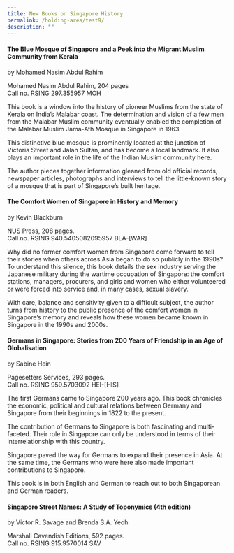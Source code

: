 ```yaml
---
title: New Books on Singapore History
permalink: /holding-area/test9/
description: ""
---
```

#### The Blue Mosque of Singapore and a Peek into the Migrant Muslim Community from Kerala
by Mohamed Nasim Abdul Rahim

Mohamed Nasim Abdul Rahim, 204 pages
<br>
Call no. RSING 297.355957 MOH

This book is a window into the history of pioneer Muslims from the state of Kerala on India’s Malabar coast. The determination and vision of a few men from the Malabar Muslim community eventually enabled the completion of the Malabar Muslim Jama-Ath Mosque in Singapore in 1963.

This distinctive blue mosque is prominently located at the junction of Victoria Street and Jalan Sultan, and has become a local landmark. It also plays an important role in the life of the Indian Muslim community here.

The author pieces together information gleaned from old official records, newspaper articles, photographs and interviews to tell the little-known story of a mosque that is part of Singapore’s built heritage.

#### The Comfort Women of Singapore in History and Memory
by Kevin Blackburn

NUS Press, 208 pages. <br>
Call no. RSING 940.5405082095957 BLA-[WAR]

Why did no former comfort women from Singapore come forward to tell their stories when others across Asia began to do so publicly in the 1990s? To understand this silence, this book details the sex industry serving the Japanese military during the wartime occupation of Singapore: the comfort stations, managers, procurers, and girls and women who either volunteered or were forced into service and, in many cases, sexual slavery. 

With care, balance and sensitivity given to a difficult subject, the author turns from history to the public presence of the comfort women in Singapore’s memory and reveals how these women became known in Singapore in the 1990s and 2000s.

#### Germans in Singapore: Stories from 200 Years of Friendship in an Age of Globalisation
by Sabine Hein 

Pagesetters Services, 293 pages. <br> Call no. RSING 959.5703092 HEI-[HIS]

The first Germans came to Singapore 200 years ago. This book chronicles the economic, political and cultural relations between Germany and Singapore from their beginnings in 1822 to the present.

The contribution of Germans to Singapore is both fascinating and multi-faceted. Their role in Singapore can only be understood in terms of their interrelationship with this country. 

Singapore paved the way for Germans to expand their presence in Asia. At the same time, the Germans who were here also made important contributions to Singapore. 

This book is in both English and German to reach out to both Singaporean and German readers.

#### Singapore Street Names: A Study of Toponymics (4th edition)
by Victor R. Savage and Brenda S.A. Yeoh

Marshall Cavendish Editions, 
592 pages. <br>
Call no. RSING 915.9570014 SAV